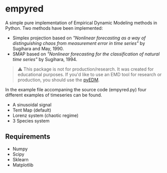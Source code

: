 # empyred

A simple pure implementation of Empirical Dynamic Modeling methods in Python. 
Two methods have been implemented: 
 - Simplex projection based on *"Nonlinear forecasting as a way of distinguishing
 chaos from measurement error in time series"* by Sugihara and May, 1990.
 - SMAP based on *"Nonlinear forecasting for the classification of natural time
 series"* by Sugihara, 1994.

> :warning: This package is not for production/research. It was created for educational purposes. If you'd like to use an EMD tool for research or production, you should use the [pyEDM](https://github.com/SugiharaLab/pyEDM).

In the example file accompaning the source code (empyred.py) four different
examples of timeseries can be found. 
- A sinusoidal signal
- Tent Map (default)
- Lorenz system (chaotic regime)
- 3 Species system

## Requirements
- Numpy
- Scipy
- Sklearn
- Matplotlib
